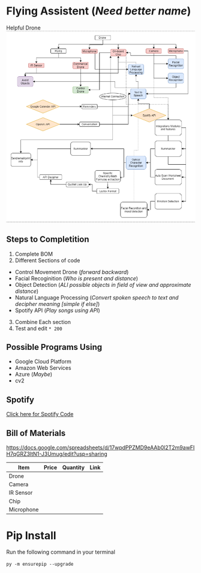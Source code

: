 # Flying Assistent (*Need better name*)
Helpful Drone
![architecture diagram](https://github.com/Artifical-Intelligence-AHS/ai-21/blob/main/PROJECTS/flyingAssistent/flyingAssistent.png?raw=true)


## Steps to Completition
1. Complete BOM
2. Different Sections of code

- Control Movement Drone (*forward backward*)
- Facial Recoginition (*Who is present and distance*)
- Object Detection (*ALl possible objects in field of view and approximate distance*)
- Natural Language Processing (*Convert spoken speech to text and decipher meaning [simple if else]*)
- Spotify API (*Play songs using API*)

3. Combine Each section
4. Test and edit `* 200`

## Possible Programs Using 
- Google Cloud Platform
- Amazon Web Services
- Azure (*Maybe*)
- cv2


## Spotify 

[Click here for Spotify Code](https://github.com/Artifical-Intelligence-AHS/ai-21/blob/main/PROJECTS/flyingAssistent/spotify.py)

## Bill of Materials 

https://docs.google.com/spreadsheets/d/17wpdPPZMD9eAAb0l2T2m9awFIH7qGRZ3ltN1-J3Umug/edit?usp=sharing

|Item|Price|Quantity|Link|
|-|-|-|-|
|Drone||||
|Camera||||
|IR Sensor||||
|Chip||||
|Microphone||||

# Pip Install

Run the following command in your terminal

`py -m ensurepip --upgrade`